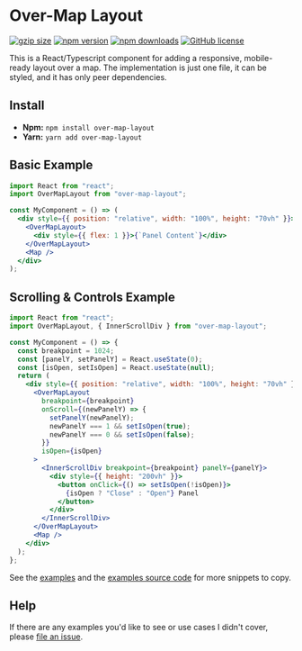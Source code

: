 # Over-Map Layout

[![gzip size](https://img.shields.io/bundlephobia/minzip/over-map-layout?label=gzip%20size&style=for-the-badge)](https://bundlephobia.com/result?p=over-map-layout)
[![npm version](https://img.shields.io/npm/v/over-map-layout.svg?style=for-the-badge)](https://www.npmjs.com/package/over-map-layout)
[![npm downloads](https://img.shields.io/npm/dm/over-map-layout.svg?style=for-the-badge)](https://www.npmjs.com/package/over-map-layout)
[![GitHub license](https://img.shields.io/badge/license-MIT-blue.svg?style=for-the-badge)](https://en.wikipedia.org/wiki/MIT_License)

This is a React/Typescript component for adding a responsive, mobile-ready layout over a map. The implementation is just one file, it can be styled, and it has only peer dependencies.

## Install

- **Npm:** `npm install over-map-layout`
- **Yarn:** `yarn add over-map-layout`

## Basic Example

```jsx
import React from "react";
import OverMapLayout from "over-map-layout";

const MyComponent = () => (
  <div style={{ position: "relative", width: "100%", height: "70vh" }}>
    <OverMapLayout>
      <div style={{ flex: 1 }}>{`Panel Content`}</div>
    </OverMapLayout>
    <Map />
  </div>
);
```

## Scrolling & Controls Example

```jsx
import React from "react";
import OverMapLayout, { InnerScrollDiv } from "over-map-layout";

const MyComponent = () => {
  const breakpoint = 1024;
  const [panelY, setPanelY] = React.useState(0);
  const [isOpen, setIsOpen] = React.useState(null);
  return (
    <div style={{ position: "relative", width: "100%", height: "70vh" }}>
      <OverMapLayout
        breakpoint={breakpoint}
        onScroll={(newPanelY) => {
          setPanelY(newPanelY);
          newPanelY === 1 && setIsOpen(true);
          newPanelY === 0 && setIsOpen(false);
        }}
        isOpen={isOpen}
      >
        <InnerScrollDiv breakpoint={breakpoint} panelY={panelY}>
          <div style={{ height: "200vh" }}>
            <button onClick={() => setIsOpen(!isOpen)}>
              {isOpen ? "Close" : "Open"} Panel
            </button>
          </div>
        </InnerScrollDiv>
      </OverMapLayout>
      <Map />
    </div>
  );
};
```

See the [examples](https://benshope.github.io/over-map-layout) and the [examples source code](https://github.com/benshope/over-map-layout/blob/master/stories.tsx) for more snippets to copy.

## Help

If there are any examples you'd like to see or use cases I didn't cover, please [file an issue](https://github.com/benshope/over-map-layout/issues/new).

